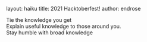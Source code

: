layout: haiku
title: 2021 Hacktoberfest!
author: endrose

Tie the knowledge you get <br>
Explain useful knowledge to those around you. <br>
Stay humble with broad knowledge <br>

